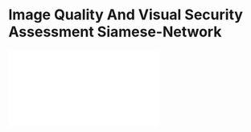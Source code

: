 # Image Quality And Visual Security Assessment Siamese-Network

![assets/Archi-Siamese.pdf](assets/Archi-Siamese.pdf)
